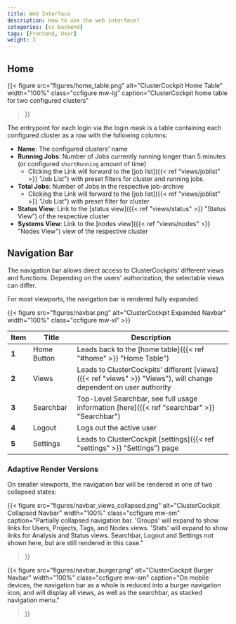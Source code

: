 ```yaml
---
title: Web Interface
description: How to use the web interface?
categories: [cc-backend]
tags: [Frontend, User]
weight: 3
---
```


## Home

{{< figure src="figures/home_table.png" alt="ClusterCockpit Home Table" width="100%" class="ccfigure mw-lg"
    caption="ClusterCockpit home table for two configured clusters"
>}}

The entrypoint for each login via the login mask is a table containing each configured cluster as a row with the following columns:

* **Name**: The configured clusters' name
* **Running Jobs**: Number of Jobs currently running longer than 5 minutes (or configured `shortRunning` amount of time)
  * Clicking the Link will forward to the [job list]({{< ref "views/joblist" >}} "Job List") with preset filters for cluster and running jobs
* **Total Jobs**: Number of Jobs in the respective job-archive
  * Clicking the Link will forward to the [job list]({{< ref "views/joblist" >}} "Job List") with preset filter for cluster
* **Status View**: Link to the [status view]({{< ref "views/status" >}} "Status View") of the respective cluster
* **Systems View**: Link to the [nodes view]({{< ref "views/nodes" >}} "Nodes View") view of the respective cluster

## Navigation Bar

The navigation bar allows direct access to ClusterCockpits' different views and functions. Depending on the users' authorization, the selectable views can differ.

For most viewports, the navigation bar is rendered fully expanded

{{< figure src="figures/navbar.png" alt="ClusterCockpit Expanded Navbar" width="100%" class="ccfigure mw-xl" >}}

|Item|Title|Description|
|----|-----|-----------|
|**1**|Home Button|Leads back to the [home table]({{< ref "#home" >}} "Home Table")|
|**2**|Views|Leads to ClusterCockpits' different [views]({{< ref "views" >}} "Views"), will change dependent on user authority|
|**3**|Searchbar|Top-Level Searchbar, see full usage information [here]({{< ref "searchbar" >}} "Searchbar")|
|**4**|Logout|Logs out the active user|
|**5**|Settings|Leads to ClusterCockpit [settings]({{< ref "settings" >}} "Settings") page|

### Adaptive Render Versions

On smaller viewports, the navigation bar will be rendered in one of two collapsed states: 

{{< figure src="figures/navbar_views_collapsed.png" alt="ClusterCockpit Collapsed Navbar" width="100%" class="ccfigure mw-sm"
    caption="Partially collapsed navigation bar. 'Groups' will expand to show links for Users, Projects, Tags, and Nodes views. 'Stats' will expand to show links for Analysis and Status views. Searchbar, Logout and Settings not shown here, but are still rendered in this case."
>}}

{{< figure src="figures/navbar_burger.png" alt="ClusterCockpit Burger Navbar" width="100%" class="ccfigure mw-sm"
    caption="On mobile devices, the navigation bar as a whole is reduced into a burger navigation icon, and will display all views, as well as the searchbar, as stacked navigation menu."
>}}
